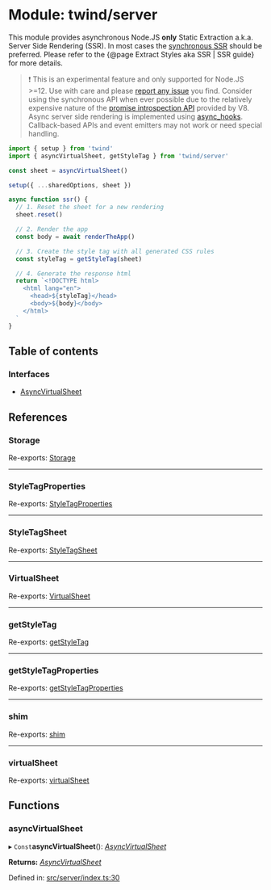 # Module: twind/server

This module provides asynchronous Node.JS **only** Static Extraction a.k.a. Server Side Rendering (SSR). In most cases the [synchronous SSR](twind_sheets.md) should be preferred. Please refer to the {@page Extract Styles aka SSR | SSR guide} for more details.

> ❗ This is an experimental feature and only supported for Node.JS >=12. Use with care and please [report any issue](https://github.com/tw-in-js/twind/issues/new) you find.
> Consider using the synchronous API when ever possible due to the relatively expensive nature of the [promise introspection API](https://docs.google.com/document/d/1rda3yKGHimKIhg5YeoAmCOtyURgsbTH_qaYR79FELlk/edit) provided by V8.
> Async server side rendering is implemented using [async_hooks](https://nodejs.org/docs/latest-v14.x/api/async_hooks.html). Callback-based APIs and event emitters may not work or need special handling.

```js
import { setup } from 'twind'
import { asyncVirtualSheet, getStyleTag } from 'twind/server'

const sheet = asyncVirtualSheet()

setup({ ...sharedOptions, sheet })

async function ssr() {
  // 1. Reset the sheet for a new rendering
  sheet.reset()

  // 2. Render the app
  const body = await renderTheApp()

  // 3. Create the style tag with all generated CSS rules
  const styleTag = getStyleTag(sheet)

  // 4. Generate the response html
  return `<!DOCTYPE html>
    <html lang="en">
      <head>${styleTag}</head>
      <body>${body}</body>
    </html>
  `
}
```

## Table of contents

### Interfaces

- [AsyncVirtualSheet](../interfaces/twind_server.asyncvirtualsheet.md)

## References

### Storage

Re-exports: [Storage](../interfaces/twind_sheets.storage.md)

___

### StyleTagProperties

Re-exports: [StyleTagProperties](../interfaces/twind_sheets.styletagproperties.md)

___

### StyleTagSheet

Re-exports: [StyleTagSheet](twind_sheets.md#styletagsheet)

___

### VirtualSheet

Re-exports: [VirtualSheet](../interfaces/twind_sheets.virtualsheet.md)

___

### getStyleTag

Re-exports: [getStyleTag](twind_sheets.md#getstyletag)

___

### getStyleTagProperties

Re-exports: [getStyleTagProperties](twind_sheets.md#getstyletagproperties)

___

### shim

Re-exports: [shim](twind_shim_server.md#shim)

___

### virtualSheet

Re-exports: [virtualSheet](twind_sheets.md#virtualsheet)

## Functions

### asyncVirtualSheet

▸ `Const`**asyncVirtualSheet**(): [*AsyncVirtualSheet*](../interfaces/twind_server.asyncvirtualsheet.md)

**Returns:** [*AsyncVirtualSheet*](../interfaces/twind_server.asyncvirtualsheet.md)

Defined in: [src/server/index.ts:30](https://github.com/gojutin/twind/blob/8f04bb3/src/server/index.ts#L30)
